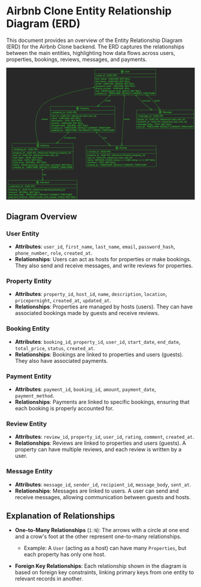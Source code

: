 
# Airbnb Clone Entity Relationship Diagram (ERD)

This document provides an overview of the Entity Relationship Diagram (ERD) for the Airbnb Clone backend. The ERD captures the relationships between the main entities, highlighting how data flows across users, properties, bookings, reviews, messages, and payments.

![Airbnb Clone ERD](/ERD/entityRelation.png)

## Diagram Overview

### User Entity
- **Attributes**: `user_id`, `first_name`, `last_name`, `email`, `password_hash`, `phone_number`, `role`, `created_at`.
- **Relationships**: Users can act as hosts for properties or make bookings. They also send and receive messages, and write reviews for properties.

### Property Entity
- **Attributes**: `property_id`, `host_id`, `name`, `description`, `location`, `pricepernight`, `created_at`, `updated_at`.
- **Relationships**: Properties are managed by hosts (users). They can have associated bookings made by guests and receive reviews.

### Booking Entity
- **Attributes**: `booking_id`, `property_id`, `user_id`, `start_date`, `end_date`, `total_price`, `status`, `created_at`.
- **Relationships**: Bookings are linked to properties and users (guests). They also have associated payments.

### Payment Entity
- **Attributes**: `payment_id`, `booking_id`, `amount`, `payment_date`, `payment_method`.
- **Relationships**: Payments are linked to specific bookings, ensuring that each booking is properly accounted for.

### Review Entity
- **Attributes**: `review_id`, `property_id`, `user_id`, `rating`, `comment`, `created_at`.
- **Relationships**: Reviews are linked to properties and users (guests). A property can have multiple reviews, and each review is written by a user.

### Message Entity
- **Attributes**: `message_id`, `sender_id`, `recipient_id`, `message_body`, `sent_at`.
- **Relationships**: Messages are linked to users. A user can send and receive messages, allowing communication between guests and hosts.

## Explanation of Relationships
- **One-to-Many Relationships** (`1:N`): The arrows with a circle at one end and a crow's foot at the other represent one-to-many relationships.
  - Example: A `User` (acting as a host) can have many `Properties`, but each property has only one host.

- **Foreign Key Relationships**: Each relationship shown in the diagram is based on foreign key constraints, linking primary keys from one entity to relevant records in another.
